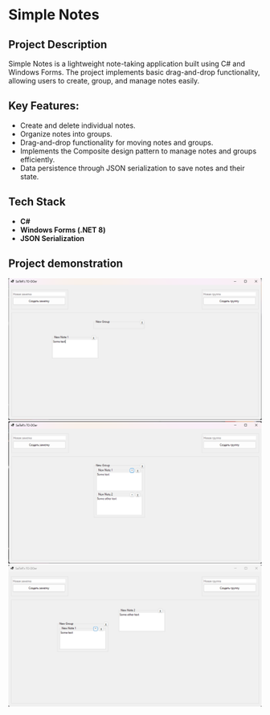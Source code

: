 # Simple Notes

## Project Description
Simple Notes is a lightweight note-taking application built using C# and Windows Forms. The project implements basic drag-and-drop functionality, allowing users to create, group, and manage notes easily.

## Key Features:
* Create and delete individual notes.
* Organize notes into groups.
* Drag-and-drop functionality for moving notes and groups.
* Implements the Composite design pattern to manage notes and groups efficiently.
* Data persistence through JSON serialization to save notes and their state.


## Tech Stack
* **C#**
* **Windows Forms (.NET 8)**
* **JSON Serialization**

## Project demonstration
![Image 1](images/img1.png)
![Image 2](images/img2.png)
![Image 3](images/img3.png)
